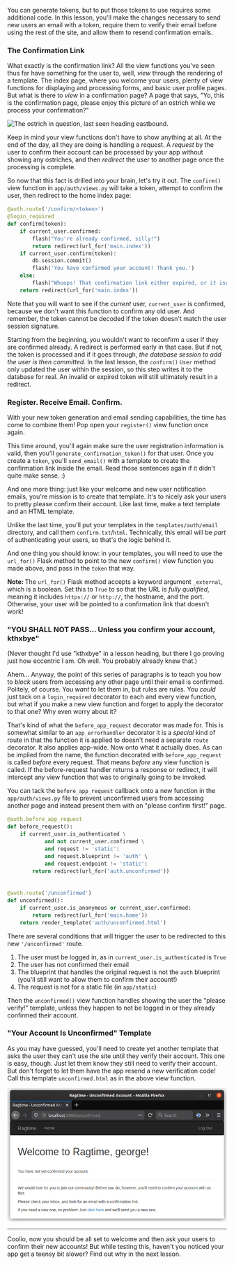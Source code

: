 You can generate tokens, but to put those tokens to use requires some additional code. In this lesson, you'll make the changes necessary to send new users an email with a token, require them to verify their email before using the rest of the site, and allow them to resend confirmation emails.

### The Confirmation Link

What exactly is the confirmation link? All the view functions you've seen thus far have something for the user to, well, *view* through the rendering of a template. The index page, where you welcome your users, plenty of view functions for displaying and processing forms, and basic user profile pages. But what is there to *view* in a confirmation page? A page that says, "Yo, this is the confirmation page, please enjoy this picture of an ostrich while we process your confirmation?"

![The ostrich in question, last seen heading eastbound.](https://images.unsplash.com/photo-1572810928169-1756f3f622fc?ixlib=rb-1.2.1&ixid=eyJhcHBfaWQiOjEyMDd9&auto=format&fit=crop&w=750&q=80)

Keep in mind your view functions don't have to show anything at all. At the end of the day, all they are doing is handling a request. A *request* by the user to confirm their account can be processed by your app without showing any ostriches, and then *redirect* the user to another page once the processing is complete.

So now that this fact is drilled into your brain, let's try it out. The `confirm()` view function in `app/auth/views.py` will take a token, attempt to confirm the user, then redirect to the home index page:

```python
@auth.route('/confirm/<token>')
@login_required
def confirm(token):
    if current_user.confirmed:
        flash("You're already confirmed, silly!")
        return redirect(url_for('main.index'))
    if current_user.confirm(token):
        db.session.commit()
        flash('You have confirmed your account! Thank you.')
    else:
        flash("Whoops! That confirmation link either expired, or it isn't valid.")
    return redirect(url_for('main.index'))
```

Note that you will want to see if the *current* user, `current_user` is confirmed, because we don't want this function to confirm any old user. And remember, the token cannot be decoded if the token doesn't match the user session signature.

Starting from the beginning, you wouldn't want to reconfirm a user if they are confirmed already. A redirect is performed early in that case. But if not, the token is processed and if it goes through, *the database session to add the user is then committed*. In the last lesson, the `confirm()` `User` method only updated the user within the session, so this step writes it to the database for real. An invalid or expired token will still ultimately result in a redirect.

### Register. Receive Email. Confirm.

With your new token generation and email sending capabilities, the time has come to combine them! Pop open your `register()` view function once again.

This time around, you'll again make sure the user registration information is valid, then you'll `generate_confirmation_token()` for that user. Once you create a `token`, you'll `send_email()` with a template to create the confirmation link inside the email. Read those sentences again if it didn't quite make sense. :)

And one more thing: just like your welcome and new user notification emails, you're mission is to create that template. It's to nicely ask your users to pretty please confirm their account. Like last time, make a text template and an HTML template.

Unlike the last time, you'll put your templates in the `templates/auth/email` directory, and call them `confirm.txt`/`html`. Technically, this email will be *part* of authenticating your users, so that's the logic behind it.

And one thing you should know: in your templates, you will need to use the `url_for()` Flask method to point to the new `confirm()` view function you made above, and pass in the `token` that way.

<div class="alert alert-warning" role="alert"><strong>Note: </strong>The <code>url_for()</code> Flask method accepts a keyword argument <code>_external</code>, which is a boolean. Set this to <code>True</code> to so that the URL is <em>fully qualified</em>, meaning it includes <code>https://</code> or <code>http://</code>, the hostname, and the port. Otherwise, your user will be pointed to a confirmation link that doesn't work!</div>

### "YOU SHALL NOT PASS... Unless you confirm your account, kthxbye"

(Never thought I'd use "kthxbye" in a lesson heading, but there I go proving just how eccentric I am. Oh well. You probably already knew that.)

Ahem... Anyway, the point of this series of paragraphs is to teach you how to *block* users from accessing any other page until their email is confirmed. Politely, of course. You *want* to let them in, but rules are rules. You *could* just tack on a `login_required` decorator to each and every view function, but what if you make a new view function and forget to apply the decorator to that one? Why even worry about it?

That's kind of what the `before_app_request` decorator was made for. This is somewhat similar to an `app_errorhandler` decorator it is a *special* kind of route in that the function it is applied to doesn't need a separate `route` decorator. It also applies app-wide. Now onto what it actually does. As can be implied from the name, the function decorated with `before_app_request` is called *before* every request. That means *before* any view function is called. If the before-request handler returns a response or redirect, it will intercept any view function that was to originally going to be invoked.

You can tack the `before_app_request` callback onto a new function in the `app/auth/views.py` file to prevent unconfirmed users from accessing another page and instead present them with an "please confirm first!" page.

```python
@auth.before_app_request
def before_request():
    if current_user.is_authenticated \
            and not current_user.confirmed \
            and request != 'static':
            and request.blueprint != 'auth' \
            and request.endpoint != 'static':
        return redirect(url_for('auth.unconfirmed'))


@auth.route('/unconfirmed')
def unconfirmed():
    if current_user.is_anonymous or current_user.confirmed:
        return redirect(url_for('main.home'))
    return render_template('auth/unconfirmed.html')
```

There are several conditions that will trigger the user to be redirected to this new `'/unconfirmed'` route.

1. The user must be logged in, as in `current_user.is_authenticated` is `True`
2. The user has not confirmed their email
3. The blueprint that handles the original request is not the `auth` blueprint (you'll still want to allow them to confirm their account!)
4. The request is not for a static file (in `app/static`)

Then the `unconfirmed()` view function handles showing the user the "please verify!" template, unless they happen to not be logged in or they already confirmed their account.

### "Your Account Is Unconfirmed" Template

As you may have guessed, you'll need to create yet another template that asks the user they can't use the site until they verify their account. This one is easy, though. Just let them know they still need to verify their account. But don't forget to let them have the app resend a new verification code! Call this template `unconfirmed.html` as in the above view function.

![please confirm your account page](../images/unconfirmed.png)

___

Coolio, now you should be all set to welcome and then ask your users to confirm their new accounts! But while testing this, haven't you noticed your app get a teensy bit slower? Find out why in the next lesson.

